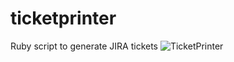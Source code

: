 # ticketprinter
Ruby script to generate JIRA tickets
![TicketPrinter](https://i.imgflip.com/4aokyf.jpg)